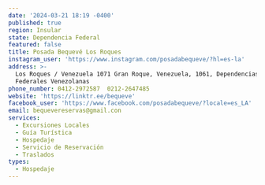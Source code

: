 ```yaml
---
date: '2024-03-21 18:19 -0400'
published: true
region: Insular
state: Dependencia Federal
featured: false
title: Posada Bequevé Los Roques
instagram_user: 'https://www.instagram.com/posadabequeve/?hl=es-la'
address: >-
  Los Roques / Venezuela 1071 Gran Roque, Venezuela, 1061, Dependencias
  Federales Venezolanas
phone_number: 0412-2972587  0212-2647485
website: 'https://linktr.ee/bequeve'
facebook_user: 'https://www.facebook.com/posadabequeve/?locale=es_LA'
email: bequevereservas@gmail.con
services:
  - Excursiones Locales
  - Guía Turística
  - Hospedaje
  - Servicio de Reservación
  - Traslados
types:
  - Hospedaje
---
```


